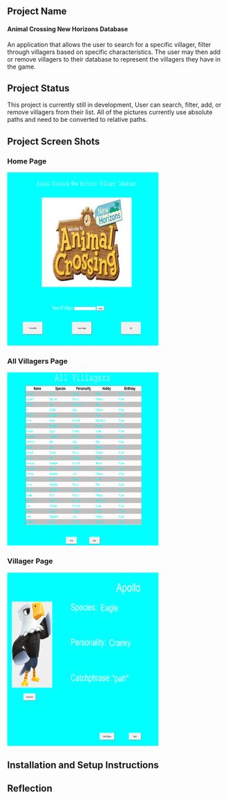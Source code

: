 ## Project Name
#### Animal Crossing New Horizons Database

An application that allows the user to search for a specific villager, filter through villagers based on specific characteristics. The user may then add or remove villagers to their database to represent the villagers they have in the game. 

## Project Status

This project is currently still in development, User can search, filter, add, or remove villagers from their list. All of the pictures currently use absolute paths and need to be converted to relative paths. 

## Project Screen Shots

### Home Page
<img src="https://github.com/CharliePine22/animal_crossing_island_database/blob/main/ac-screenshot-1.png" alt="Home page of application" height='400' width="350"/>

### All Villagers Page
<img src="https://github.com/CharliePine22/animal_crossing_island_database/blob/main/ac-screenshot-2.png" alt="Home page of application" height='400' width="350"/>

### Villager Page
<img src="https://github.com/CharliePine22/animal_crossing_island_database/blob/main/ac-screenshot-3.png" alt="Home page of application" height='400' width="350"/>




## Installation and Setup Instructions

## Reflection
